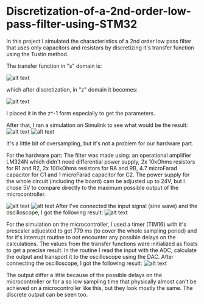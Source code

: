 # Discretization-of-a-2nd-order-low-pass-filter-using-STM32

In this project I simulated the characteristics of a 2nd order low pass filter that uses only capacitors and resistors by discretizing it's transfer function using the Tustin method.

The transfer function in "s" domain is:

![alt text](https://github.com/alexOlaru0131/Discretization-of-a-2nd-order-low-pass-filter-using-STM32/blob/main/Photos/H_FTJ.png)

which after discretization, in "z" domain it becomes:

![alt text](https://github.com/alexOlaru0131/Discretization-of-a-2nd-order-low-pass-filter-using-STM32/blob/main/Photos/H_FTJ_t.png)

I placed it in the z^-1 form especially to get the parameters.

After that, I ran a simulation on Simulink to see what would be the result:
![alt text](https://github.com/alexOlaru0131/Discretization-of-a-2nd-order-low-pass-filter-using-STM32/blob/main/Photos/Simulink.png)
![alt text](https://github.com/alexOlaru0131/Discretization-of-a-2nd-order-low-pass-filter-using-STM32/blob/main/Photos/plot_Simulink.png)

It's a little bit of oversampling, but it's not a problem for our hardware part.

For the hardware part:
The filter was made using: an operational amplifier LM324N which didn't need differential power supply, 2x 10kOhms resistors for R1 and R2, 2x 100kOhms resistors for RA and RB, 4.7 microFarad capacitor for C1 and 1 microFarad capacitor for C2. The power supply for the whole circuit (including the board) cam be adjusted up to 24V, but I chose 5V to compare directly to the maximum possible output of the microcontroller.

![alt text](https://github.com/alexOlaru0131/Discretization-of-a-2nd-order-low-pass-filter-using-STM32/blob/main/Photos/byytP.png)
![alt text](https://github.com/alexOlaru0131/Discretization-of-a-2nd-order-low-pass-filter-using-STM32/blob/main/Photos/Filter.jpg)
After I've connected the input signal (sine wave) and the oscilloscope, I got the following result:
![alt text](https://github.com/alexOlaru0131/Discretization-of-a-2nd-order-low-pass-filter-using-STM32/blob/main/Photos/Filter_output.jpg)

For the simulation on the microcontroller, I used a timer (TIM16) with it's prescaler adjuested to get 779 ms (to cover the whole sampling period) and for it's interrupt routine to not encounter any possible delays on the calculations. The values from the transfer functions were initialized as floats to get a precise result. In the routine I read the input with the ADC, calculate the output and transport it to the oscilloscope using the DAC. After connecting the oscilloscope, I got the following result:
![alt text](https://github.com/alexOlaru0131/Discretization-of-a-2nd-order-low-pass-filter-using-STM32/blob/main/Photos/STM_output.jpg)

The output differ a little because of the possible delays on the microcontroller or for a so low sampling time that physically almost can't be achieved on a microcontroller like this, but they look mostly the same. The discrete output can be seen too.
